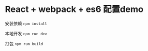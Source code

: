 React + webpack + es6 配置demo
================
安装依赖
`npm install`

本地开发
`npm run dev`

打包
`npm run build`



